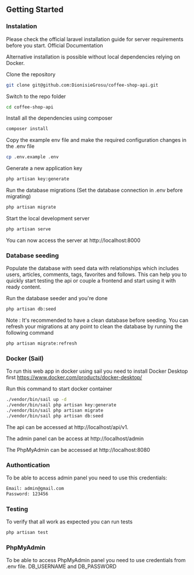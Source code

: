 ## Getting Started

### Instalation

Please check the official laravel installation guide for server requirements before you start. Official Documentation

Alternative installation is possible without local dependencies relying on Docker.

Clone the repository

```bash
git clone git@github.com:DionisieGrosu/coffee-shop-api.git
```

Switch to the repo folder

```bash
cd coffee-shop-api
```

Install all the dependencies using composer

```bash
composer install
```

Copy the example env file and make the required configuration changes in the .env file

```bash
cp .env.example .env
```

Generate a new application key

```bash
php artisan key:generate
```

Run the database migrations (Set the database connection in .env before migrating)

```bash
php artisan migrate
```

Start the local development server

```bash
php artisan serve
```

You can now access the server at http://localhost:8000

### Database seeding

Populate the database with seed data with relationships which includes users, articles, comments, tags, favorites and follows. This can help you to quickly start testing the api or couple a frontend and start using it with ready content.

Run the database seeder and you're done

```bash
php artisan db:seed
```

Note : It's recommended to have a clean database before seeding. You can refresh your migrations at any point to clean the database by running the following command

```bash
php artisan migrate:refresh
```

### Docker (Sail)

To run this web app in docker using sail you need to install Docker Desktop first
https://www.docker.com/products/docker-desktop/

Run this command to start docker container

```bash
./vendor/bin/sail up -d
./vendor/bin/sail php artisan key:generate
./vendor/bin/sail php artisan migrate
./vendor/bin/sail php artisan db:seed
```

The api can be accessed at http://localhost/api/v1.

The admin panel can be access at http://localhost/admin

The PhpMyAdmin can be accessed at http://localhost:8080

### Authontication

To be able to access admin panel you need to use this credentials:

```bash
Email: admin@gmail.com
Password: 123456
```

### Testing

To verify that all work as expected you can run tests

```bash
php artisan test
```

### PhpMyAdmin

To be able to access PhpMyAdmin panel you need to use credentials from .env file. DB_USERNAME and DB_PASSWORD

